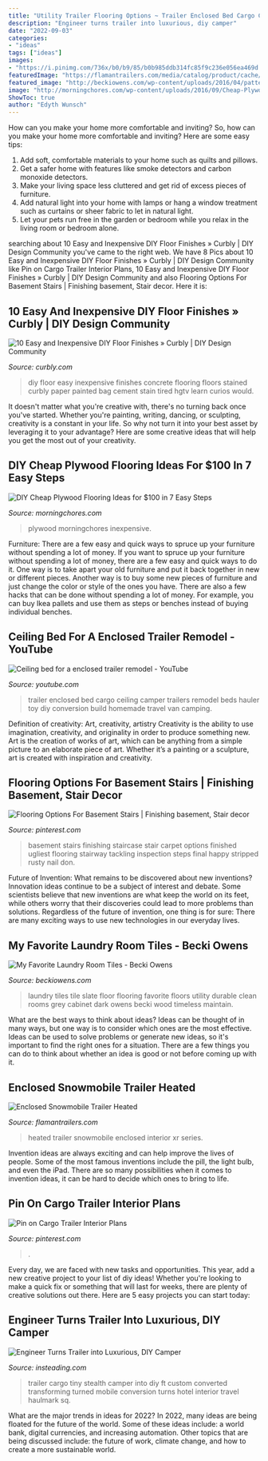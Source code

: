 ```yaml
---
title: "Utility Trailer Flooring Options ~ Trailer Enclosed Bed Cargo Ceiling Camper Trailers Remodel Beds Hauler Toy Diy Conversion Build Homemade Travel Van Camping"
description: "Engineer turns trailer into luxurious, diy camper"
date: "2022-09-03"
categories:
- "ideas"
tags: ["ideas"]
images:
- "https://i.pinimg.com/736x/b0/b9/85/b0b985ddb314fc85f9c236e056ea469d.jpg"
featuredImage: "https://flamantrailers.com/media/catalog/product/cache/9/image/1800x/040ec09b1e35df139433887a97daa66f/X/R/XR-sledtrailer-heated-interiorview.jpg"
featured_image: "http://beckiowens.com/wp-content/uploads/2016/04/patterned-laundry-room-tiles-2.jpg"
image: "http://morningchores.com/wp-content/uploads/2016/09/Cheap-Plywood-Flooring-Idea-for-100-Dollars-FB.jpg"
ShowToc: true
author: "Edyth Wunsch"
---
```



How can you make your home more comfortable and inviting?
So, how can you make your home more comfortable and inviting? Here are some easy tips: 
1. Add soft, comfortable materials to your home such as quilts and pillows. 
2. Get a safer home with features like smoke detectors and carbon monoxide detectors. 
3. Make your living space less cluttered and get rid of excess pieces of furniture. 
4. Add natural light into your home with lamps or hang a window treatment such as curtains or sheer fabric to let in natural light. 
5. Let your pets run free in the garden or bedroom while you relax in the living room or bedroom alone.

	

		
searching about 10 Easy and Inexpensive DIY Floor Finishes » Curbly | DIY Design Community you've came to the right web. We have 8 Pics about 10 Easy and Inexpensive DIY Floor Finishes » Curbly | DIY Design Community like Pin on Cargo Trailer Interior Plans, 10 Easy and Inexpensive DIY Floor Finishes » Curbly | DIY Design Community and also Flooring Options For Basement Stairs | Finishing basement, Stair decor. Here it is:
		
    
## 10 Easy And Inexpensive DIY Floor Finishes » Curbly | DIY Design Community

<img loading=lazy src="http://assets.curbly.com/photos/0000/0016/5327/flooringCollage1_large_jpg.jpg?1368540416" onerror="this.onerror=null;this.src='https://tse3.mm.bing.net/th?id=OIP.UOmbXGMMDUL6yTiXXA9hlQHaE2&amp;pid=15.1';" alt="10 Easy and Inexpensive DIY Floor Finishes » Curbly | DIY Design Community">

_Source: curbly.com_

>diy floor easy inexpensive finishes concrete flooring floors stained curbly paper painted bag cement stain tired hgtv learn curios would. 

	

It doesn't matter what you're creative with, there's no turning back once you've started. Whether you're painting, writing, dancing, or sculpting, creativity is a constant in your life. So why not turn it into your best asset by leveraging it to your advantage? Here are some creative ideas that will help you get the most out of your creativity.

    
## DIY Cheap Plywood Flooring Ideas For $100 In 7 Easy Steps

<img loading=lazy src="http://morningchores.com/wp-content/uploads/2016/09/Cheap-Plywood-Flooring-Idea-for-100-Dollars-FB.jpg" onerror="this.onerror=null;this.src='https://tse2.mm.bing.net/th?id=OIP.awkSnjSqd73MukvOvCV_HwHaD2&amp;pid=15.1';" alt="DIY Cheap Plywood Flooring Ideas for $100 in 7 Easy Steps">

_Source: morningchores.com_

>plywood morningchores inexpensive. 

	

Furniture: There are a few easy and quick ways to spruce up your furniture without spending a lot of money.
If you want to spruce up your furniture without spending a lot of money, there are a few easy and quick ways to do it. One way is to take apart your old furniture and put it back together in new or different pieces. Another way is to buy some new pieces of furniture and just change the color or style of the ones you have. There are also a few hacks that can be done without spending a lot of money. For example, you can buy Ikea pallets and use them as steps or benches instead of buying individual benches.

    
## Ceiling Bed For A Enclosed Trailer Remodel - YouTube

<img loading=lazy src="https://i.ytimg.com/vi/aPhlUivq_lk/maxresdefault.jpg" onerror="this.onerror=null;this.src='https://tse3.mm.bing.net/th?id=OIP.41YxgMqgonJ_yY4si9z46AHaEK&amp;pid=15.1';" alt="Ceiling bed for a enclosed trailer remodel - YouTube">

_Source: youtube.com_

>trailer enclosed bed cargo ceiling camper trailers remodel beds hauler toy diy conversion build homemade travel van camping. 

	

Definition of creativity: Art, creativity, artistry
Creativity is the ability to use imagination, creativity, and originality in order to produce something new. Art is the creation of works of art, which can be anything from a simple picture to an elaborate piece of art. Whether it’s a painting or a sculpture, art is created with inspiration and creativity.

    
## Flooring Options For Basement Stairs | Finishing Basement, Stair Decor

<img loading=lazy src="https://i.pinimg.com/originals/29/35/47/293547714dde9a74ba3b8e120c4591f2.jpg" onerror="this.onerror=null;this.src='https://tse1.mm.bing.net/th?id=OIP.Jh3tSAnsQKFKCcL-SQjZLQHaJ4&amp;pid=15.1';" alt="Flooring Options For Basement Stairs | Finishing basement, Stair decor">

_Source: pinterest.com_

>basement stairs finishing staircase stair carpet options finished ugliest flooring stairway tackling inspection steps final happy stripped rusty nail don. 

	

Future of Invention: What remains to be discovered about new inventions?
Innovation ideas continue to be a subject of interest and debate. Some scientists believe that new inventions are what keep the world on its feet, while others worry that their discoveries could lead to more problems than solutions. Regardless of the future of invention, one thing is for sure: There are many exciting ways to use new technologies in our everyday lives.

    
## My Favorite Laundry Room Tiles - Becki Owens

<img loading=lazy src="http://beckiowens.com/wp-content/uploads/2016/04/patterned-laundry-room-tiles-2.jpg" onerror="this.onerror=null;this.src='https://tse3.mm.bing.net/th?id=OIP.zV4b4N7OzQRYo6mvKQ5IzwHaLG&amp;pid=15.1';" alt="My Favorite Laundry Room Tiles - Becki Owens">

_Source: beckiowens.com_

>laundry tiles tile slate floor flooring favorite floors utility durable clean rooms grey cabinet dark owens becki wood timeless maintain. 

	

What are the best ways to think about ideas?
Ideas can be thought of in many ways, but one way is to consider which ones are the most effective. Ideas can be used to solve problems or generate new ideas, so it's important to find the right ones for a situation. There are a few things you can do to think about whether an idea is good or not before coming up with it.

    
## Enclosed Snowmobile Trailer Heated

<img loading=lazy src="https://flamantrailers.com/media/catalog/product/cache/9/image/1800x/040ec09b1e35df139433887a97daa66f/X/R/XR-sledtrailer-heated-interiorview.jpg" onerror="this.onerror=null;this.src='https://tse4.mm.bing.net/th?id=OIP.7vdCvJ-uoASZQaJ-2RzAEgHaFj&amp;pid=15.1';" alt="Enclosed Snowmobile Trailer Heated">

_Source: flamantrailers.com_

>heated trailer snowmobile enclosed interior xr series. 

	

Invention ideas are always exciting and can help improve the lives of people. Some of the most famous inventions include the pill, the light bulb, and even the iPad. There are so many possibilities when it comes to invention ideas, it can be hard to decide which ones to bring to life.

    
## Pin On Cargo Trailer Interior Plans

<img loading=lazy src="https://i.pinimg.com/736x/b0/b9/85/b0b985ddb314fc85f9c236e056ea469d.jpg" onerror="this.onerror=null;this.src='https://tse4.mm.bing.net/th?id=OIP.V9c4toCeGiWKX_ccltXOGgHaE8&amp;pid=15.1';" alt="Pin on Cargo Trailer Interior Plans">

_Source: pinterest.com_

>. 

	

Every day, we are faced with new tasks and opportunities. This year, add a new creative project to your list of diy ideas! Whether you're looking to make a quick fix or something that will last for weeks, there are plenty of creative solutions out there. Here are 5 easy projects you can start today: 

    
## Engineer Turns Trailer Into Luxurious, DIY Camper

<img loading=lazy src="http://insteading.com/wp-content/uploads/2014/09/trailer_1.png" onerror="this.onerror=null;this.src='https://tse4.mm.bing.net/th?id=OIP.GQCUctzzj3TZO4Povq-BrgHaEK&amp;pid=15.1';" alt="Engineer Turns Trailer into Luxurious, DIY Camper">

_Source: insteading.com_

>trailer cargo tiny stealth camper into diy ft custom converted transforming turned mobile conversion turns hotel interior travel haulmark sq. 

	

What are the major trends in ideas for 2022?
In 2022, many ideas are being floated for the future of the world. Some of these ideas include: a world bank, digital currencies, and increasing automation. Other topics that are being discussed include: the future of work, climate change, and how to create a more sustainable world.

